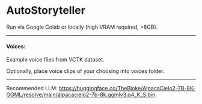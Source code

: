 # AutoStoryteller

Run via Google Colab or locally (high VRAM required, >8GB).

---
#### Voices:

Example voice files from VCTK dataset.

Optionally, place voice clips of your choosing into voices folder.

---
Recommended LLM: https://huggingface.co/TheBloke/AlpacaCielo2-7B-8K-GGML/resolve/main/alpacacielo2-7b-8k.ggmlv3.q4_K_S.bin.
